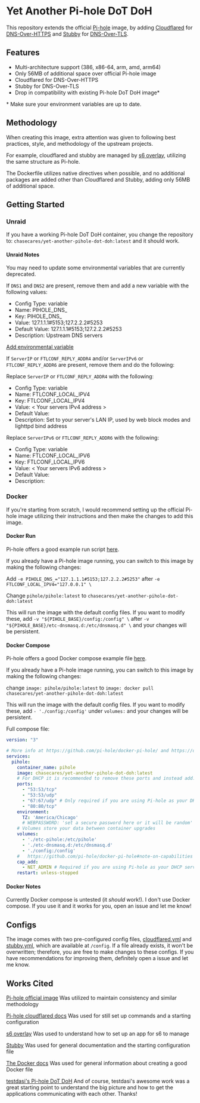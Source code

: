 <!-- yet-another-pihole-dot-doh by ChaseCares -->
# Yet Another Pi-hole DoT DoH

This repository extends the official [Pi-hole](https://github.com/pi-hole/docker-pi-hole) image, by adding [Cloudflared](https://github.com/cloudflare/cloudflaredi) for [DNS-Over-HTTPS](https://en.wikipedia.org/wiki/DNS_over_HTTPS) and [Stubby](https://github.com/getdnsapi/stubby) for [DNS-Over-TLS](https://en.wikipedia.org/wiki/DNS_over_TLS).

## Features

+ Multi-architecture support (386, x86-64, arm, amd, arm64)
+ Only 56MB of additional space over official Pi-hole image
+ Cloudflared for DNS-Over-HTTPS
+ Stubby for DNS-Over-TLS
+ Drop in compatibility with existing Pi-hole DoT DoH image*

\* Make sure your environment variables are up to date.

## Methodology

When creating this image, extra attention was given to following best practices, style, and methodology of the upstream projects.

For example, cloudflared and stubby are managed by [s6 overlay](https://github.com/just-containers/s6-overlay#the-docker-way), utilizing the same structure as Pi-hole.

The Dockerfile utilizes native directives when possible, and no additional packages are added other than Cloudflared and Stubby, adding only 56MB of additional space.

## Getting Started

### Unraid

If you have a working Pi-hole DoT DoH container, you change the repository to: `chasecares/yet-another-pihole-dot-doh:latest` and it should work.

#### Unraid Notes

You may need to update some environmental variables that are currently deprecated.

If `DNS1` and `DNS2` are present, remove them and add a new variable with the following values:

+ Config Type: variable
+ Name: PIHOLE_DNS_
+ Key: PIHOLE_DNS_
+ Value: 127.1.1.1#5153;127.2.2.2#5253
+ Default Value: 127.1.1.1#5153;127.2.2.2#5253
+ Description: Upstream DNS servers

[Add environmental variable](./img/unraid_add_variable.png)

If `ServerIP` or `FTLCONF_REPLY_ADDR4` and/or `ServerIPv6` or `FTLCONF_REPLY_ADDR6` are present, remove them and do the following:

Replace `ServerIP` or `FTLCONF_REPLY_ADDR4` with the following:

+ Config Type: variable
+ Name: FTLCONF_LOCAL_IPV4
+ Key: FTLCONF_LOCAL_IPV4
+ Value: < Your servers IPv4 address >
+ Default Value:
+ Description: Set to your server's LAN IP, used by web block modes and lighttpd bind address

Replace `ServerIPv6` or `FTLCONF_REPLY_ADDR6` with the following:

+ Config Type: variable
+ Name: FTLCONF_LOCAL_IPV6
+ Key: FTLCONF_LOCAL_IPV6
+ Value: < Your servers IPv6 address >
+ Default Value:
+ Description:

### Docker

If you're starting from scratch, I would recommend setting up the official Pi-hole image utilizing their instructions and then make the changes to add this image.

#### Docker Run

Pi-hole offers a good example run script [here](https://github.com/pi-hole/docker-pi-hole/blob/master/examples/docker_run.sh).

If you already have a Pi-hole image running, you can switch to this image by making the following changes:

Add `-e PIHOLE_DNS_="127.1.1.1#5153;127.2.2.2#5253"` after `-e FTLCONF_LOCAL_IPV4="127.0.0.1" \`

Change `pihole/pihole:latest` to `chasecares/yet-another-pihole-dot-doh:latest`

This will run the image with the default config files. If you want to modify these, add `-v "${PIHOLE_BASE}/config:/config" \` after `-v "${PIHOLE_BASE}/etc-dnsmasq.d:/etc/dnsmasq.d" \` and your changes will be persistent.

#### Docker Compose

Pi-hole offers a good Docker compose example file [here](https://github.com/pi-hole/docker-pi-hole#quick-start).

If you already have a Pi-hole image running, you can switch to this image by making the following changes:

change `image: pihole/pihole:latest` to `image: docker pull chasecares/yet-another-pihole-dot-doh:latest`

This will run the image with the default config files. If you want to modify these, add `- './config:/config'` under `volumes:` and your changes will be persistent.

Full compose file:

``` yaml
version: "3"

# More info at https://github.com/pi-hole/docker-pi-hole/ and https://docs.pi-hole.net/
services:
  pihole:
    container_name: pihole
    image: chasecares/yet-another-pihole-dot-doh:latest
    # For DHCP it is recommended to remove these ports and instead add: network_mode: "host"
    ports:
      - "53:53/tcp"
      - "53:53/udp"
      - "67:67/udp" # Only required if you are using Pi-hole as your DHCP server
      - "80:80/tcp"
    environment:
      TZ: 'America/Chicago'
      # WEBPASSWORD: 'set a secure password here or it will be random'
    # Volumes store your data between container upgrades
    volumes:
      - './etc-pihole:/etc/pihole'
      - './etc-dnsmasq.d:/etc/dnsmasq.d'
      - './config:/config'
    #   https://github.com/pi-hole/docker-pi-hole#note-on-capabilities
    cap_add:
      - NET_ADMIN # Required if you are using Pi-hole as your DHCP server, else not needed
    restart: unless-stopped
```

#### Docker Notes

Currently Docker compose is untested (it *should* work!). I don't use Docker compose. If you use it and it works for you, open an issue and let me know!

## Configs

The image comes with two pre-configured config files, [cloudflared.yml](./src/config/cloudflared.yml) and [stubby.yml](./src/config/stubby.yml), which are available at `/config`. If a file already exists, it won't be overwritten; therefore, you are free to make changes to these configs.
If you have recommendations for improving them, definitely open a issue and let me know.

## Works Cited

[Pi-hole official image](https://github.com/pi-hole/docker-pi-hole)
Was utilized to maintain consistency and similar methodology

[Pi-hole cloudflared docs](https://docs.pi-hole.net/guides/dns/cloudflared/)
Was used for still set up commands and a starting configuration

[s6 overlay](https://github.com/just-containers/s6-overlay)
Was used to understand how to set up an app for s6 to manage

[Stubby](https://github.com/getdnsapi/stubby)
Was used for general documentation and the starting configuration file

[The Docker docs](https://docs.docker.com/develop/develop-images/dockerfile_best-practices/)
Was used for general information about creating a good Docker file

[testdasi's Pi-hole DoT DoH](https://github.com/testdasi/pihole-dot-doh)
And of course, testdasi's awesome work was a great starting point to understand the big picture and how to get the applications communicating with each other. Thanks!
